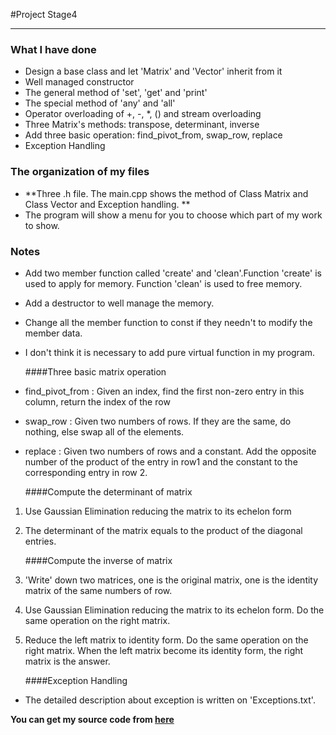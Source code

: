 #Project Stage4
***
### What I have done
* Design a base class and let 'Matrix' and 'Vector' inherit from it
* Well managed constructor
* The general method of 'set', 'get' and 'print'
* The special method of 'any' and 'all'
* Operator overloading of +, -, *, () and stream overloading
* Three Matrix's methods: transpose, determinant, inverse
* Add three basic operation: find_pivot_from, swap_row, replace
* Exception Handling

### The organization of my files
* **Three .h file. The main.cpp shows the method of Class Matrix and Class Vector and Exception handling. **
* The program will show a menu for you to choose which part of my work to show.


### Notes
* Add two member function called 'create' and 'clean'.Function 'create' is used to apply for memory. Function 'clean' is used to free memory.
* Add a destructor to well manage the memory. 
* Change all the member function to const if they needn't to modify the member data.
* I don't think it is necessary to add pure virtual  function in my program.


    ####Three basic matrix operation
* find_pivot_from :  Given an index, find the first non-zero entry in this column, return the index of the row
* swap_row : Given two numbers of rows. If they are the same, do nothing, else swap all of the elements.
* replace : Given two numbers of rows and a constant. Add the opposite number of the product of the entry in row1 and the constant to the corresponding entry in row 2.


    ####Compute the determinant of matrix
1.  Use Gaussian Elimination reducing the matrix to its echelon form
2.  The determinant of the matrix equals to the product of the diagonal entries.


    ####Compute the inverse of matrix
1.  'Write' down two matrices, one is the original matrix, one is the identity matrix of the same numbers of row.
2.  Use Gaussian Elimination reducing the matrix to its echelon form. Do the same operation on the right matrix.
3.  Reduce the left matrix to identity form. Do the same operation on the right matrix. When the left matrix become its identity form, the right matrix is the answer.

    ####Exception Handling
* The detailed description about exception is written on 'Exceptions.txt'.

**You can get my source code from [here](https://github.com/zhuangqh/Cpp_homework/tree/master/project)**
